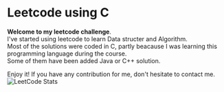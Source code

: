 # Leetcode using C

<b>Welcome to my leetcode challenge</b>.<br>
I've started using leetcode to learn Data structer and Algorithm.<br>
Most of the solutions were coded in C, partly beacause I was learning this programming language during the course.<br>
Some of them have been added Java or C++ solution.<br>

Enjoy it! If you have any contribution for me, don't hesitate to contact me.
![LeetCode Stats](https://leetcard.jacoblin.cool/haivietb9?theme=light&font=Noto%20Sans%20Rejang)

